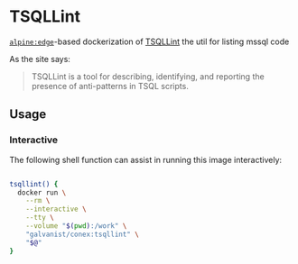 # TSQLLint

[`alpine:edge`](https://hub.docker.com/_/alpine/)-based dockerization of [TSQLLint](https://github.com/tsqllint/tsqllint) the util for listing mssql code

As the site says:

> TSQLLint is a tool for describing, identifying, and reporting the presence of anti-patterns in TSQL scripts.

## Usage

### Interactive

The following shell function can assist in running this image interactively:

```sh

tsqllint() {
  docker run \
    --rm \
    --interactive \
    --tty \
    --volume "$(pwd):/work" \
    "galvanist/conex:tsqllint" \
    "$@"
}

```
